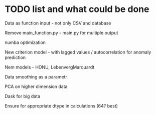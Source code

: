 # TODO list and what could be done

Data as function input - not only CSV and database

Remove main_function.py - main.py for multiple output

numba optimization

New criterion model - with lagged values / autocorrelation for anomaly prediction

Nem models - HONU, LebenvergMarquardt

Data smoothing as a parametr

PCA on higher dimension data

Dask for big data

Ensure for appropriate dtype in calculations (64? best)
